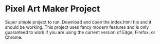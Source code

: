 # Pixel Art Maker Project

Super simple project to run. Download and open the index.html file and it should be working. This project uses fancy modern features and is only guaranteed to work if you are using the current version of Edge, Firefox, or Chrome.

